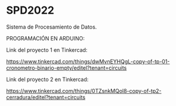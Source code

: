 # SPD2022
Sistema de Procesamiento de Datos.

PROGRAMACIÓN EN ARDUINO:

Link del proyecto 1 en Tinkercad:

https://www.tinkercad.com/things/dwMvnEYHQgL-copy-of-tp-01-cronometro-binario-empty/editel?tenant=circuits


Link del proyecto 2 en Tinkercad:

https://www.tinkercad.com/things/0TZsnkMQol8-copy-of-tp2-cerradura/editel?tenant=circuits
